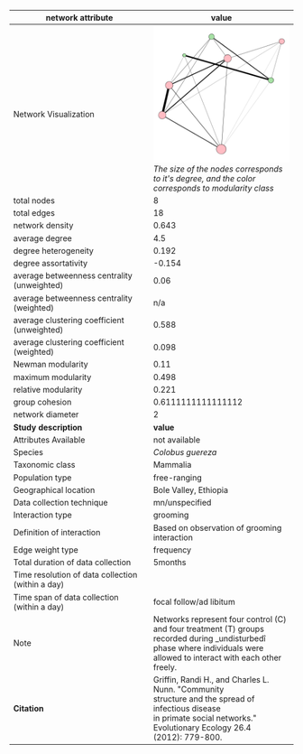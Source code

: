 network attribute|value
---|---
<img width=2500> Network Visualization | ![NetworkImage](/Networks/Visualizations/primate_griffin_6.png) *The size of the nodes corresponds to it's degree, and the color corresponds to modularity class*
total nodes|8
total edges|18
network density|0.643
average degree|4.5
degree heterogeneity|0.192
degree assortativity|-0.154
average betweenness centrality (unweighted)|0.06
average betweenness centrality (weighted)|n/a
average clustering coefficient (unweighted)|0.588
average clustering coefficient (weighted)|0.098
Newman modularity|0.11
maximum modularity|0.498
relative modularity|0.221
group cohesion|0.6111111111111112
network diameter|2
**Study description**|**value**
Attributes Available|not available
Species|*Colobus guereza*
Taxonomic class|Mammalia
Population type|free-ranging
Geographical location|Bole Valley, Ethiopia
Data collection technique|mn/unspecified
Interaction type|grooming
Definition of interaction|Based on observation of grooming interaction
Edge weight type|frequency
Total duration of data collection|5months
Time resolution of data collection (within a day)|
Time span of data collection (within a day)|focal follow/ad libitum
Note|Networks represent four control (C)  and four treatment (T) groups recorded during _undisturbedî phase where individuals were allowed to interact with each other freely.
**Citation** | Griffin, Randi H., and Charles L. Nunn. "Community <br> structure and the spread of infectious disease <br> in primate social networks." Evolutionary Ecology 26.4 <br> (2012): 779-800.
